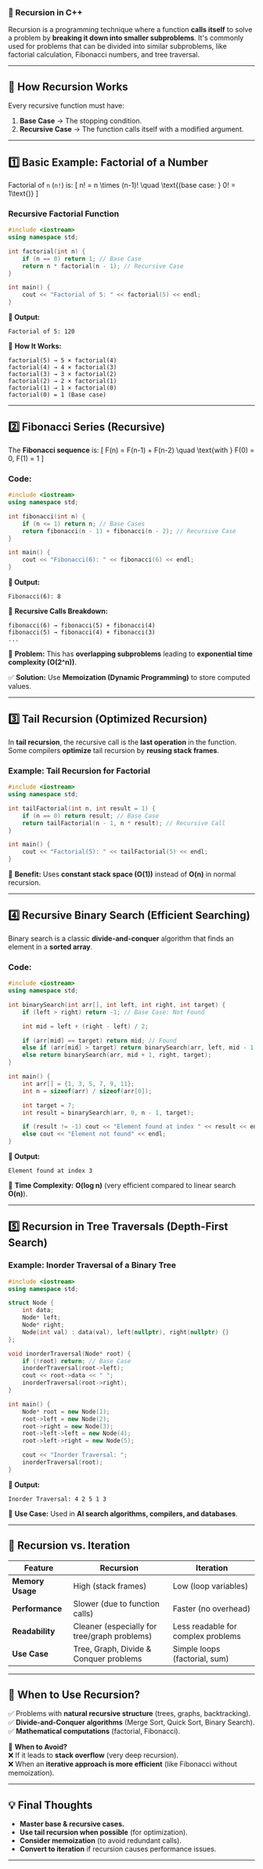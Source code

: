 ### **🔄 Recursion in C++**
Recursion is a programming technique where a function **calls itself** to solve a problem by **breaking it down into smaller subproblems**. It's commonly used for problems that can be divided into similar subproblems, like factorial calculation, Fibonacci numbers, and tree traversal.

---

## **📌 How Recursion Works**
Every recursive function must have:
1. **Base Case** → The stopping condition.
2. **Recursive Case** → The function calls itself with a modified argument.

---

## **1️⃣ Basic Example: Factorial of a Number**
Factorial of `n` (`n!`) is:
\[
n! = n \times (n-1)! \quad \text{(base case: } 0! = 1\text{)}
\]
### **Recursive Factorial Function**
```cpp
#include <iostream>
using namespace std;

int factorial(int n) {
    if (n == 0) return 1; // Base Case
    return n * factorial(n - 1); // Recursive Case
}

int main() {
    cout << "Factorial of 5: " << factorial(5) << endl;
}
```
**🔹 Output:**  
```
Factorial of 5: 120
```

📌 **How It Works:**  
```
factorial(5) → 5 × factorial(4)
factorial(4) → 4 × factorial(3)
factorial(3) → 3 × factorial(2)
factorial(2) → 2 × factorial(1)
factorial(1) → 1 × factorial(0)
factorial(0) = 1 (Base case)
```

---

## **2️⃣ Fibonacci Series (Recursive)**
The **Fibonacci sequence** is:
\[
F(n) = F(n-1) + F(n-2) \quad \text{with } F(0) = 0, F(1) = 1
\]
### **Code:**
```cpp
#include <iostream>
using namespace std;

int fibonacci(int n) {
    if (n <= 1) return n; // Base Cases
    return fibonacci(n - 1) + fibonacci(n - 2); // Recursive Case
}

int main() {
    cout << "Fibonacci(6): " << fibonacci(6) << endl;
}
```
**🔹 Output:**  
```
Fibonacci(6): 8
```

📌 **Recursive Calls Breakdown:**  
```
fibonacci(6) → fibonacci(5) + fibonacci(4)
fibonacci(5) → fibonacci(4) + fibonacci(3)
...
```
🚨 **Problem:** This has **overlapping subproblems** leading to **exponential time complexity (O(2^n))**.

✅ **Solution:** Use **Memoization (Dynamic Programming)** to store computed values.

---

## **3️⃣ Tail Recursion (Optimized Recursion)**
In **tail recursion**, the recursive call is the **last operation** in the function. Some compilers **optimize** tail recursion by **reusing stack frames**.

### **Example: Tail Recursion for Factorial**
```cpp
#include <iostream>
using namespace std;

int tailFactorial(int n, int result = 1) {
    if (n == 0) return result; // Base Case
    return tailFactorial(n - 1, n * result); // Recursive Call
}

int main() {
    cout << "Factorial(5): " << tailFactorial(5) << endl;
}
```
📌 **Benefit:** Uses **constant stack space (O(1))** instead of **O(n)** in normal recursion.

---

## **4️⃣ Recursive Binary Search (Efficient Searching)**
Binary search is a classic **divide-and-conquer** algorithm that finds an element in a **sorted array**.

### **Code:**
```cpp
#include <iostream>
using namespace std;

int binarySearch(int arr[], int left, int right, int target) {
    if (left > right) return -1; // Base Case: Not Found

    int mid = left + (right - left) / 2;

    if (arr[mid] == target) return mid; // Found
    else if (arr[mid] > target) return binarySearch(arr, left, mid - 1, target);
    else return binarySearch(arr, mid + 1, right, target);
}

int main() {
    int arr[] = {1, 3, 5, 7, 9, 11};
    int n = sizeof(arr) / sizeof(arr[0]);

    int target = 7;
    int result = binarySearch(arr, 0, n - 1, target);

    if (result != -1) cout << "Element found at index " << result << endl;
    else cout << "Element not found" << endl;
}
```
**🔹 Output:**  
```
Element found at index 3
```
📌 **Time Complexity:** **O(log n)** (very efficient compared to linear search **O(n)**).

---

## **5️⃣ Recursion in Tree Traversals (Depth-First Search)**
### **Example: Inorder Traversal of a Binary Tree**
```cpp
#include <iostream>
using namespace std;

struct Node {
    int data;
    Node* left;
    Node* right;
    Node(int val) : data(val), left(nullptr), right(nullptr) {}
};

void inorderTraversal(Node* root) {
    if (!root) return; // Base Case
    inorderTraversal(root->left);
    cout << root->data << " "; 
    inorderTraversal(root->right);
}

int main() {
    Node* root = new Node(1);
    root->left = new Node(2);
    root->right = new Node(3);
    root->left->left = new Node(4);
    root->left->right = new Node(5);

    cout << "Inorder Traversal: ";
    inorderTraversal(root);
}
```
**🔹 Output:**  
```
Inorder Traversal: 4 2 5 1 3
```
📌 **Use Case:** Used in **AI search algorithms, compilers, and databases**.

---

## **📌 Recursion vs. Iteration**
| Feature          | Recursion  | Iteration  |
|-----------------|------------|------------|
| **Memory Usage** | High (stack frames) | Low (loop variables) |
| **Performance**  | Slower (due to function calls) | Faster (no overhead) |
| **Readability**  | Cleaner (especially for tree/graph problems) | Less readable for complex problems |
| **Use Case**     | Tree, Graph, Divide & Conquer problems | Simple loops (factorial, sum) |

---

## **🎯 When to Use Recursion?**
✅ Problems with **natural recursive structure** (trees, graphs, backtracking).  
✅ **Divide-and-Conquer algorithms** (Merge Sort, Quick Sort, Binary Search).  
✅ **Mathematical computations** (factorial, Fibonacci).  

🚨 **When to Avoid?**  
❌ If it leads to **stack overflow** (very deep recursion).  
❌ When an **iterative approach is more efficient** (like Fibonacci without memoization).  

---

## **💡 Final Thoughts**
- **Master base & recursive cases.**
- **Use tail recursion when possible** (for optimization).
- **Consider memoization** (to avoid redundant calls).
- **Convert to iteration** if recursion causes performance issues.

---
